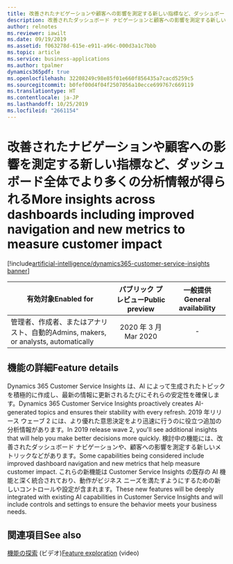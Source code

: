 ```yaml
---
title: 改善されたナビゲーションや顧客への影響を測定する新しい指標など、ダッシュボード全体でより多くの分析情報が得られる
description: 改善されたダッシュボード ナビゲーションと顧客への影響を測定する新しいメトリックにより、より多くの分析情報が得られます
author: relnotes
ms.reviewer: iawilt
ms.date: 09/19/2019
ms.assetid: f063278d-615e-e911-a96c-000d3a1c7bbb
ms.topic: article
ms.service: business-applications
ms.author: tpalmer
dynamics365pdf: true
ms.openlocfilehash: 32208249c98e85f01e660f856435a7cacd5259c5
ms.sourcegitcommit: b0fef00d4f04f2507056a10ecce699767c669119
ms.translationtype: HT
ms.contentlocale: ja-JP
ms.lasthandoff: 10/25/2019
ms.locfileid: "2661154"
---
```

# <a name="more-insights-across-dashboards-including-improved-navigation-and-new-metrics-to-measure-customer-impact"></a><span data-ttu-id="deb35-103">改善されたナビゲーションや顧客への影響を測定する新しい指標など、ダッシュボード全体でより多くの分析情報が得られる</span><span class="sxs-lookup"><span data-stu-id="deb35-103">More insights across dashboards including improved navigation and new metrics to measure customer impact</span></span>
[!include[artificial-intelligence/dynamics365-customer-service-insights banner](../includes/artificial-intelligence/dynamics365-customer-service-insights.md)]

| <span data-ttu-id="deb35-104">有効対象</span><span class="sxs-lookup"><span data-stu-id="deb35-104">Enabled for</span></span>    |  <span data-ttu-id="deb35-105">パブリック プレビュー</span><span class="sxs-lookup"><span data-stu-id="deb35-105">Public preview</span></span> | <span data-ttu-id="deb35-106">一般提供</span><span class="sxs-lookup"><span data-stu-id="deb35-106">General availability</span></span> | 
| ---------- | :----------: |:----------: |
|<span data-ttu-id="deb35-107">管理者、作成者、またはアナリスト、自動的</span><span class="sxs-lookup"><span data-stu-id="deb35-107">Admins, makers, or analysts, automatically</span></span>|<span data-ttu-id="deb35-108">2020 年 3 月</span><span class="sxs-lookup"><span data-stu-id="deb35-108">Mar 2020</span></span>| -|






## <a name="feature-details"></a><span data-ttu-id="deb35-109">機能の詳細</span><span class="sxs-lookup"><span data-stu-id="deb35-109">Feature details</span></span>
<!--feature detail start -->
<span data-ttu-id="deb35-110">Dynamics 365 Customer Service Insights は、AI によって生成されたトピックを積極的に作成し、最新の情報に更新されるたびにそれらの安定性を確保します。</span><span class="sxs-lookup"><span data-stu-id="deb35-110">Dynamics 365 Customer Service Insights proactively creates AI-generated topics and ensures their stability with every refresh.</span></span> <span data-ttu-id="deb35-111">2019 年リリース ウェーブ 2 には、より優れた意思決定をより迅速に行うのに役立つ追加の分析情報があります。</span><span class="sxs-lookup"><span data-stu-id="deb35-111">In 2019 release wave 2, you'll see additional insights that will help you make better decisions more quickly.</span></span> <span data-ttu-id="deb35-112">検討中の機能には、改善されたダッシュボード ナビゲーションや、顧客への影響を測定する新しいメトリックなどがあります。</span><span class="sxs-lookup"><span data-stu-id="deb35-112">Some capabilities being considered include improved dashboard navigation and new metrics that help measure customer impact.</span></span> <span data-ttu-id="deb35-113">これらの新機能は Customer Service Insights の既存の AI 機能と深く統合されており、動作がビジネス ニーズを満たすようにするための新しいコントロールや設定が含まれます。</span><span class="sxs-lookup"><span data-stu-id="deb35-113">These new features will be deeply integrated with existing AI capabilities in Customer Service Insights and will include controls and settings to ensure the behavior meets your business needs.</span></span>
<!--feature detail end -->










## <a name="see-also"></a><span data-ttu-id="deb35-114">関連項目</span><span class="sxs-lookup"><span data-stu-id="deb35-114">See also</span></span>
<span data-ttu-id="deb35-115">[機能の探索](https://aka.ms/ROGCSI19RW2ROV1) (ビデオ)</span><span class="sxs-lookup"><span data-stu-id="deb35-115">[Feature exploration](https://aka.ms/ROGCSI19RW2ROV1) (video)</span></span>
